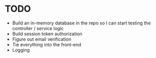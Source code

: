 # TODO
- Build an in-memory database in the repo so I can start testing the controller / service logic
- Build session token authorization
- Figure out email verification
- Tie everything into the front-end
- Logging